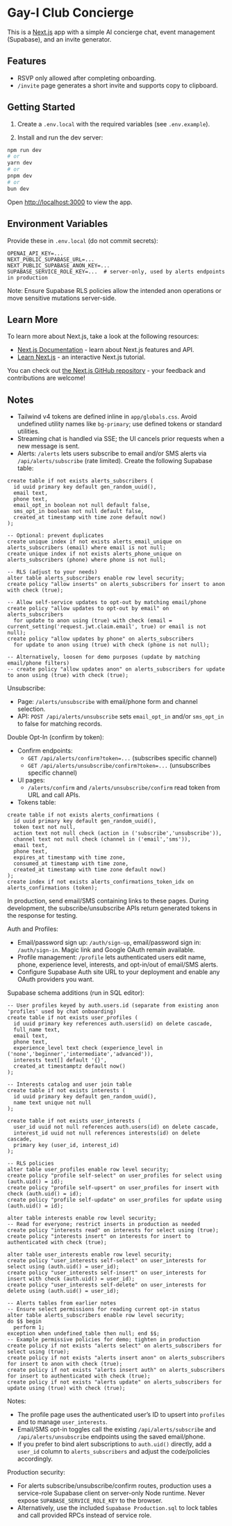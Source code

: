# Gay-I Club Concierge

This is a [Next.js](https://nextjs.org) app with a simple AI concierge chat, event management (Supabase), and an invite generator.

## Features

- RSVP only allowed after completing onboarding.
- `/invite` page generates a short invite and supports copy to clipboard.

## Getting Started

1) Create a `.env.local` with the required variables (see `.env.example`).

2) Install and run the dev server:

```bash
npm run dev
# or
yarn dev
# or
pnpm dev
# or
bun dev
```

Open [http://localhost:3000](http://localhost:3000) to view the app.

## Environment Variables

Provide these in `.env.local` (do not commit secrets):

```
OPENAI_API_KEY=...
NEXT_PUBLIC_SUPABASE_URL=...
NEXT_PUBLIC_SUPABASE_ANON_KEY=...
SUPABASE_SERVICE_ROLE_KEY=...  # server-only, used by alerts endpoints in production
```

Note: Ensure Supabase RLS policies allow the intended anon operations or move sensitive mutations server-side.

## Learn More

To learn more about Next.js, take a look at the following resources:

- [Next.js Documentation](https://nextjs.org/docs) - learn about Next.js features and API.
- [Learn Next.js](https://nextjs.org/learn) - an interactive Next.js tutorial.

You can check out [the Next.js GitHub repository](https://github.com/vercel/next.js) - your feedback and contributions are welcome!

## Notes

- Tailwind v4 tokens are defined inline in `app/globals.css`. Avoid undefined utility names like `bg-primary`; use defined tokens or standard utilities.
- Streaming chat is handled via SSE; the UI cancels prior requests when a new message is sent.
- Alerts: `/alerts` lets users subscribe to email and/or SMS alerts via `/api/alerts/subscribe` (rate limited). Create the following Supabase table:

```
create table if not exists alerts_subscribers (
  id uuid primary key default gen_random_uuid(),
  email text,
  phone text,
  email_opt_in boolean not null default false,
  sms_opt_in boolean not null default false,
  created_at timestamp with time zone default now()
);

-- Optional: prevent duplicates
create unique index if not exists alerts_email_unique on alerts_subscribers (email) where email is not null;
create unique index if not exists alerts_phone_unique on alerts_subscribers (phone) where phone is not null;

-- RLS (adjust to your needs)
alter table alerts_subscribers enable row level security;
create policy "allow inserts" on alerts_subscribers for insert to anon with check (true);

-- Allow self-service updates to opt-out by matching email/phone
create policy "allow updates to opt-out by email" on alerts_subscribers
  for update to anon using (true) with check (email = current_setting('request.jwt.claim.email', true) or email is not null);
create policy "allow updates by phone" on alerts_subscribers
  for update to anon using (true) with check (phone is not null);

-- Alternatively, loosen for demo purposes (update by matching email/phone filters)
-- create policy "allow updates anon" on alerts_subscribers for update to anon using (true) with check (true);

```

Unsubscribe:

- Page: `/alerts/unsubscribe` with email/phone form and channel selection.
- API: `POST /api/alerts/unsubscribe` sets `email_opt_in` and/or `sms_opt_in` to false for matching records.

Double Opt-In (confirm by token):

- Confirm endpoints:
  - `GET /api/alerts/confirm?token=...` (subscribes specific channel)
  - `GET /api/alerts/unsubscribe/confirm?token=...` (unsubscribes specific channel)
- UI pages:
  - `/alerts/confirm` and `/alerts/unsubscribe/confirm` read token from URL and call APIs.
- Tokens table:

```
create table if not exists alerts_confirmations (
  id uuid primary key default gen_random_uuid(),
  token text not null,
  action text not null check (action in ('subscribe','unsubscribe')),
  channel text not null check (channel in ('email','sms')),
  email text,
  phone text,
  expires_at timestamp with time zone,
  consumed_at timestamp with time zone,
  created_at timestamp with time zone default now()
);
create index if not exists alerts_confirmations_token_idx on alerts_confirmations (token);
```

In production, send email/SMS containing links to these pages. During development, the subscribe/unsubscribe APIs return generated tokens in the response for testing.

Auth and Profiles:

- Email/password sign up: `/auth/sign-up`, email/password sign in: `/auth/sign-in`. Magic link and Google OAuth remain available.
- Profile management: `/profile` lets authenticated users edit name, phone, experience level, interests, and opt-in/out of email/SMS alerts.
- Configure Supabase Auth site URL to your deployment and enable any OAuth providers you want.

Supabase schema additions (run in SQL editor):

```
-- User profiles keyed by auth.users.id (separate from existing anon 'profiles' used by chat onboarding)
create table if not exists user_profiles (
  id uuid primary key references auth.users(id) on delete cascade,
  full_name text,
  email text,
  phone text,
  experience_level text check (experience_level in ('none','beginner','intermediate','advanced')),
  interests text[] default '{}',
  created_at timestamptz default now()
);

-- Interests catalog and user join table
create table if not exists interests (
  id uuid primary key default gen_random_uuid(),
  name text unique not null
);

create table if not exists user_interests (
  user_id uuid not null references auth.users(id) on delete cascade,
  interest_id uuid not null references interests(id) on delete cascade,
  primary key (user_id, interest_id)
);

-- RLS policies
alter table user_profiles enable row level security;
create policy "profile self-select" on user_profiles for select using (auth.uid() = id);
create policy "profile self-upsert" on user_profiles for insert with check (auth.uid() = id);
create policy "profile self-update" on user_profiles for update using (auth.uid() = id);

alter table interests enable row level security;
-- Read for everyone; restrict inserts in production as needed
create policy "interests read" on interests for select using (true);
create policy "interests insert" on interests for insert to authenticated with check (true);

alter table user_interests enable row level security;
create policy "user_interests self-select" on user_interests for select using (auth.uid() = user_id);
create policy "user_interests self-insert" on user_interests for insert with check (auth.uid() = user_id);
create policy "user_interests self-delete" on user_interests for delete using (auth.uid() = user_id);

-- Alerts tables from earlier notes
-- Ensure select permissions for reading current opt-in status
alter table alerts_subscribers enable row level security;
do $$ begin
  perform 1;
exception when undefined_table then null; end $$;
-- Example permissive policies for demo; tighten in production
create policy if not exists "alerts select" on alerts_subscribers for select using (true);
create policy if not exists "alerts insert anon" on alerts_subscribers for insert to anon with check (true);
create policy if not exists "alerts insert auth" on alerts_subscribers for insert to authenticated with check (true);
create policy if not exists "alerts update" on alerts_subscribers for update using (true) with check (true);
```

Notes:

- The profile page uses the authenticated user’s ID to upsert into `profiles` and to manage `user_interests`.
- Email/SMS opt-in toggles call the existing `/api/alerts/subscribe` and `/api/alerts/unsubscribe` endpoints using the saved email/phone.
- If you prefer to bind alert subscriptions to `auth.uid()` directly, add a `user_id` column to `alerts_subscribers` and adjust the code/policies accordingly.

Production security:

- For alerts subscribe/unsubscribe/confirm routes, production uses a service-role Supabase client on server-only Node runtime. Never expose `SUPABASE_SERVICE_ROLE_KEY` to the browser.
- Alternatively, use the included `Supabase Production.sql` to lock tables and call provided RPCs instead of service role.
```

